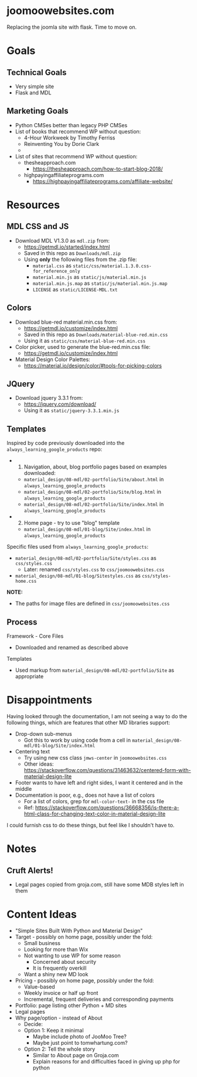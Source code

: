 
# joomoowebsites.com

Replacing the joomla site with flask.  Time to move on.

# Goals

## Technical Goals

- Very simple site
- Flask and MDL

## Marketing Goals

- Python CMSes better than legacy PHP CMSes
- List of books that recommend WP without question:
  - 4-Hour Workweek by Timothy Ferriss
  - Reinventing You by Dorie Clark
  -
- List of sites that recommend WP without question:
  - thesheapproach.com
    - https://thesheapproach.com/how-to-start-blog-2018/
  - highpayingaffiliateprograms.com
    - https://highpayingaffiliateprograms.com/affiliate-website/

# Resources

## MDL CSS and JS

- Download MDL V1.3.0 as `mdl.zip` from:
  - https://getmdl.io/started/index.html
  - Saved in this repo as `Downloads/mdl.zip`
  - Using **only** the following files from the .zip file:
    - `material.css` as `static/css/material.1.3.0.css-for_reference_only`
    - `material.min.js` as `static/js/material.min.js`
    - `material.min.js.map` as `static/js/material.min.js.map`
    - `LICENSE` as `static/LICENSE-MDL.txt`

## Colors

- Download blue-red material.min.css from:
  - https://getmdl.io/customize/index.html
  - Saved in this repo as `Downloads/material-blue-red.min.css`
  - Using it as `static/css/material-blue-red.min.css`
- Color picker, used to generate the blue-red.min.css file:
  - https://getmdl.io/customize/index.html
- Material Design Color Palettes:
  - https://material.io/design/color/#tools-for-picking-colors

## JQuery

- Download jquery 3.3.1 from:
  - https://jquery.com/download/
  - Using it as `static/jquery-3.3.1.min.js`

## Templates

Inspired by code previously downloaded into the `always_learning_google_products` repo:

- 1. Navigation, about, blog portfolio pages based on examples downloaded:
  - `material_design/08-mdl/02-portfolio/Site/about.html` in `always_learning_google_products`
  - `material_design/08-mdl/02-portfolio/Site/blog.html` in `always_learning_google_products`
  - `material_design/08-mdl/02-portfolio/Site/index.html` in `always_learning_google_products`
- 2. Home page - try to use "blog" template
  - `material_design/08-mdl/01-blog/Site/index.html` in `always_learning_google_products`

Specific files used from `always_learning_google_products`:

- `material_design/08-mdl/02-portfolio/Site/styles.css` as `css/styles.css`
  - Later: renamed `css/styles.css` to `css/joomoowebsites.css`
- `material_design/08-mdl/01-blog/Sitestyles.css` as `css/styles-home.css`

**NOTE:**

- The paths for image files are defined in `css/joomoowebsites.css`

## Process

Framework - Core Files

- Downloaded and renamed as described above

Templates

- Used markup from `material_design/08-mdl/02-portfolio/Site` as appropriate

# Disappointments

Having looked through the documentation, I am not seeing a way to do the
following things, which are features that other MD libraries support:

- Drop-down sub-menus
  - Got this to work by using code from a cell in `material_design/08-mdl/01-blog/Site/index.html`
- Centering text
  - Try using new css class `jmws-center` in `joomoowebsites.css`
  - Other ideas: https://stackoverflow.com/questions/31463632/centered-form-with-material-design-lite
- Footer wants to have left and right sides, I want it centered and in the middle
- Documentation is poor, e.g., does not have a list of colors
  - For a list of colors, grep for `mdl-color-text-` in the css file
  - Ref: https://stackoverflow.com/questions/36668356/is-there-a-html-class-for-changing-text-color-in-material-design-lite

I could furnish css to do these things, but feel like I shouldn't have to.

# Notes

## Cruft Alerts!

- Legal pages copied from groja.com, still have some MDB styles left in them

# Content Ideas

- "Simple Sites Built With Python and Material Design"
- Target - possibly on home page, possibly under the fold:
  - Small business
  - Looking for more than Wix
  - Not wanting to use WP for some reason
    - Concerned about security
    - It is frequently overkill
  - Want a shiny new MD look
- Pricing - possibly on home page, possibly under the fold:
  - Value-based
  - Weekly invoice or half up front
  - Incremental, frequent deliveries and corresponding payments
- Portfolio: page listing other Python + MD sites
- Legal pages
- Why page/option - instead of About
  - Decide:
  - Option 1: Keep it minimal
    - Maybe include photo of JooMoo Tree?
    - Maybe just point to tomwhartung.com?
  - Option 2: Tell the whole story
    - Similar to About page on Groja.com
    - Explain reasons for and difficulties faced in giving up php for python
